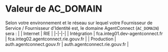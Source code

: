 # Valeur de AC_DOMAIN
Selon votre environnement et le réseau sur lequel votre Fournisseur de Service / Fournisseur d'Identité est, le domaine AgentConnect (`AC_DOMAIN`) sera :
|               | Internet                          | RIE                                       |
|-|-|-|
| Intégration   | fca.integ01.dev-agentconnect.fr   | fca.integ02.agentconnect.rie.gouv.fr      |
| Production    | auth.agentconnect.gouv.fr         | auth.agentconnect.rie.gouv.fr             |

